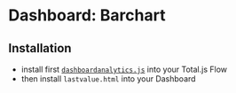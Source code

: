 # Dashboard: Barchart

## Installation

- install first [`dashboardanalytics.js`](https://github.com/totaljs/flowcomponents/tree/master/dashboardanalytics) into your Total.js Flow
- then install `lastvalue.html` into your Dashboard